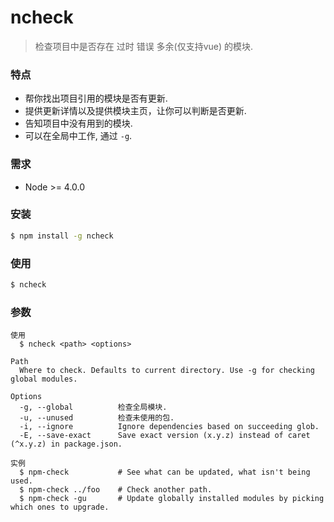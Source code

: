 ncheck
=========

> 检查项目中是否存在 过时 错误 多余(仅支持vue) 的模块.


### 特点

* 帮你找出项目引用的模块是否有更新.
* 提供更新详情以及提供模块主页，让你可以判断是否更新.
* 告知项目中没有用到的模块.
* 可以在全局中工作, 通过 `-g`.

### 需求
* Node >= 4.0.0

### 安装
```bash
$ npm install -g ncheck
```

### 使用
```bash
$ ncheck
```


### 参数
```
使用
  $ ncheck <path> <options>

Path
  Where to check. Defaults to current directory. Use -g for checking global modules.

Options
  -g, --global          检查全局模块.
  -u, --unused          检查未使用的包.
  -i, --ignore          Ignore dependencies based on succeeding glob.
  -E, --save-exact      Save exact version (x.y.z) instead of caret (^x.y.z) in package.json.

实例
  $ npm-check           # See what can be updated, what isn't being used.
  $ npm-check ../foo    # Check another path.
  $ npm-check -gu       # Update globally installed modules by picking which ones to upgrade.
```
